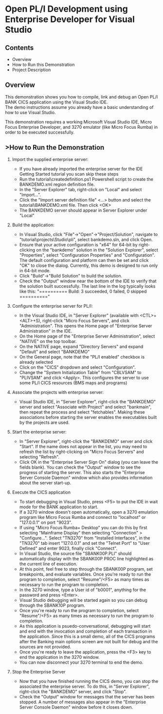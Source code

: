 # Open PL/I Development using Enterprise Developer for Visual Studio
## Contents
- Overview
- How to Run this Demonstration
- Project Description
## Overview
This demonstration shows you how to compile, link and debug an Open PL/I BANK CICS application using the Visual Studio IDE.  
The demo instructions assume you already have a basic understanding of how to use Visual Studio.

This demonstration requires a working Microsoft Visual Studio IDE, Micro Focus Enterprise Developer, and 3270 emulator (like Micro Focus Rumba) in order to be executed successfully.

## >How to Run the Demonstration
1. Import the supplied enterprise server:
    - If you have already imported the enterprise server for the IDE Getting Started tutorial you scan skip these steps
    - Run the tutorial\createdefinition.ps1 Powershell script to create the BANKDEMO.xml region definition file. 
    - In the "Server Explorer" tab, right-click on "Local" and select "Import...". 
    - Click the "Import server definition file" &lt;...&gt; button and select the tutorial\BANKDEMO.xml file. Then click &lt;OK&gt;
    - The BANKDEMO server should appear in Server Explorer under "Local"

2. Build the application:</description>
    - In Visual Studio, click "File"->"Open"->"Project/Solution", navigate to "tutorial\projects\Studio\pli", select bankdemo.sln, and click Open.
    - Ensure that your active configuration is "x64" for 64-bit by right-clicking on the "bankdemo" solution in the "Solution Explorer", select "Properties", select "Configuration Properties" and "Configuration".  The default configuration and platform can then be set and click "OK" to close the dialog.  Currently, this demo is designed to run only in 64-bit mode.
    - Click "Build"->"Build Solution" to build the solution.
    - Check the "Output" window near the bottom of the IDE to verify that the solution built successfully. The last line in the log typically looks like this: "========== Build: 3 succeeded, 0 failed, 0 skipped =========="

3. Configure the enterprise server for PL/I:
    - In the Visual Studio IDE, in "Server Explorer" (available with \<CTL\>+\<ALT\>+S), right-click "Micro Focus Servers", and click "Administration". This opens the Home page of "Enterprise Server Administration" in the IDE.     
    - On the Home page of the "Enterprise Server Administration", select "NATIVE" on the top toolbar. 
    - On the NATIVE page, expand "Directory Servers" and expand "Default" and select "BANKDEMO"
    - On the General page, note that the "PL/I enabled" checkbox is already selected
    - Click on the "CICS" dropdown and select "Configuration".
    - Change the "System Initialization Table" from "CBLVSAM" to "PLIVSAM" and click &lt;Apply&gt;. This configures the server to use some PL/I CICS resources (BMS maps and programs)
      
4. Associate the projects with enterprise server:
    - Visual Studio IDE, in "Server Explorer", right-click the "BANKDEMO" server and select "Associate with Project" and select "bankmain", then repeat the process and select "fetchables". Making these associations
      before starting the server enables the executables built by the projects are used.

5. Start the enterprise server:</description>
    - In "Server Explorer", right-click the "BANKDEMO" server and click "Start".  If the name does not appear in the list, you may need to refresh the list by right-clicking on "Micro Focus Servers" and selecting "Refresh".
    - Click OK in the "Enterprise Server Sign On" dialog (you can leave the fields blank). You can check the "Output" window to see the progress of starting the server. This also starts the "Enterprise Server Console Daemon" window which also provides information about the server start-up.

6. Execute the CICS application</description>
    - To start debugging in Visual Studio, press &lt;F5&gt; to put the IDE in wait mode for the BANK application to start.
    - If a 3270 window doesn't open automatically, open a 3270 emulation program like Micro Focus Rumba and connect to "localhost" or "127.0.0.1" on port "9023".
    - If using "Micro Focus Rumba+ Desktop" you can do this by first selecting "Mainframe Display" then selecting "Connection" > "Configure...". Select "TN3270" from "Installed Interfaces", in the "TN3270" tab insert "127.0.0.1" and set the "Telnet Port" to "User Defined" and enter 9023, finally click "Connect".
    - In Visual Studio, the source file "SBANK00P.PLI" should automatically display with the SBANK00P PROC line highlighted as the current line of execution.
    - At this point, feel free to step through the SBANK00P program, set breakpoints, and evaluate variables.  Once you're ready to run the program to completion, select "Resume"/&lt;F5&gt; as many times as necessary to run the program to completion.
    - In the 3270 window, type a User id of "b0001", anything for the password and press &lt;Enter&gt;.
    - Visual Studio debugging will be started again so you can debug through the SBANK10P program.          
    - Once you're ready to run the program to completion, select "Resume"/&lt;F5&gt; as many times as necessary to run the program to completion.          
    - As this application is psuedo-conversational, debugging will start and end with the invocation and completion of each transaction in the application.  Since this is a small demo, all of the CICS programs after the Banking main options screen are not built for debug and the sources are not provided.
    - Once you're ready to leave the application, press the &lt;F3&gt; key to end the application in the 3270 window.          
    - You can now disconnect your 3270 terminal to end the demo.          

7. Stop the Enterprise Server</description>
    - Now that you have finished running the CICS demo, you can stop the associated the enterprise server. To do this, in "Server Explorer", right-click the "BANKDEMO" server, and click "Stop".
    - Check the "Output" window for messages that the server has been stopped. A number of messages also appear in the "Enterprise Server Console Daemon" window before it closes down.
